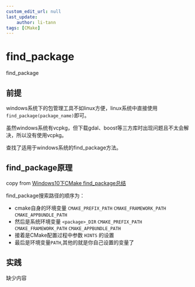 ```yaml
---
custom_edit_url: null
last_update:
    author: li-tann
tags: [CMake]
---
```


# find_package

find_package

## 前提

windows系统下的包管理工具不如linux方便，linux系统中直接使用`find_package(package_name)`即可。

虽然windows系统有vcpkg，但下载gdal、boost等三方库时出现问题且不太会解决，所以没有使用vcpkg。

查找了适用于windows系统的find_package方法。

## find_package原理

copy from [Windows10下CMake find_package总结](https://blog.csdn.net/poolooloo/article/details/125614830)

find_package搜索路径的顺序为：

- cmake自身的环境变量 `CMAKE_PREFIX_PATH` `CMAKE_FRAMEWORK_PATH` `CMAKE_APPBUNDLE_PATH` 
- 然后是系统环境变量 `<package>_DIR` `CMAKE_PREFIX_PATH` `CMAKE_FRAMEWORK_PATH` `CMAKE_APPBUNDLE_PATH`
- 接着是CMake配置过程中参数 `HINTS` 的设置
- 最后是环境变量`PATH`,其他的就是你自己设置的变量了

## 实践

缺少内容
